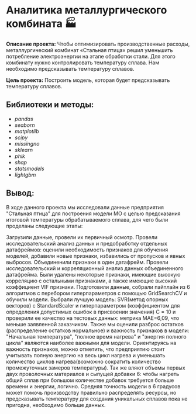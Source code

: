 # Аналитика металлургического комбината 🏭

**Описание проекта:** Чтобы оптимизировать производственные расходы, металлургический комбинат «Стальная птица» решил уменьшить потребление электроэнергии на этапе обработки стали. Для этого комбинату нужно контролировать температуру сплава. Нам необходимо предсказывать температуру сплавов.

**Цель проекта:** Построить модель, которая будет предсказывать температуру сплавов.

## Библиотеки и методы:

- *pandas*
- *seaborn*
- *matplotlib*
- *scipy*
- *missingno*
- *sklearn*
- *phik*
- *shap*
- *statsmodels*
- *lightgbm*

## Вывод:
  
  В ходе данного проекта мы исследовали данные предприятия "Стальная птица" для построения модели МО с целью предсказания итоговой температуры обрабатываемого сплава, для чего были проделаны следующие этапы:

Загрузили данные, провели их первичный осмотр.
Провели исследовательский анализ данных и предобработку отдельных датафреймов: оценили необходимость признаков для обучения моделей, добавили новые признаки, избавились от пропусков и явных выбросов.
Объединенили признаки в один датафрейм.
Провели исследовательский и корреляционный анализ данных объединенного датафрейма. Были удалены некоторые признаки, имеющие высокую корреляцию с остальными признаками, а также имеющие высокий коэффициент VIF признаки.
Подготовили данные, собрали пайплайн из 6 алгоритмов с перебором гиперпараметров с помощью GridSearchCV и обучили модели.
Выбрали лучшую модель: SVR(метод опорных векторов) с StandardScaler и гиперпараметром (коэффициентом для определения допустимых ошибок в присвоении значения) С = 10 и проверили ее качество на тестовых данных: метрика МАЕ=6,09, что меньше заявленной заказчиком.
Также мы оценили разброс остатков (распределение остатков нормальное) и важность признаков в модели: "Начальная температура", "полное время нагрева" и "энергия полного цикла" являются наиболее важными для модели.
Ориентируясь на важность признаков, можно отметить, что предприятию стоит учитывать полную энергию на весь цикл нагрева и уменьшать количество циклов нагрева(возможно сократить количество промежуточных замеров температуры). Так же вляют объемы первых двух проволочных материалов и сыпущей добавки 6: чтобы нагреть общий сплав при большом количестве добавок требуется больше времени и энергии, логично. Средняя точность модели в 6 градусов может помочь производству правильно распределять ресурсы, но предсказывать температуру для создания уникальных сплавов пока не пригодна, необходимо больше данных.
